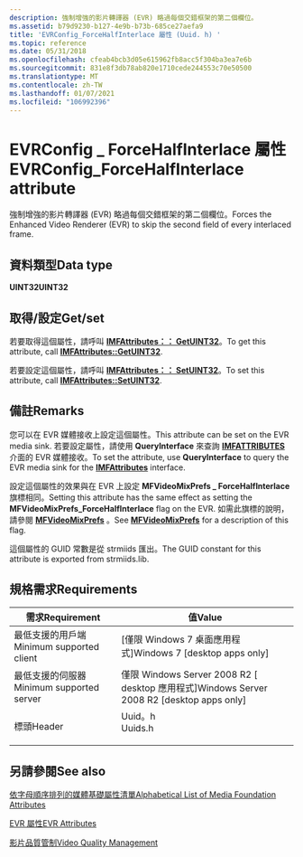 ```yaml
---
description: 強制增強的影片轉譯器 (EVR) 略過每個交錯框架的第二個欄位。
ms.assetid: b79d9230-b127-4e9b-b73b-685ce27aefa9
title: 'EVRConfig_ForceHalfInterlace 屬性 (Uuid. h) '
ms.topic: reference
ms.date: 05/31/2018
ms.openlocfilehash: cfeab4bcb3d05e615962fb8acc5f304ba3ea7e6b
ms.sourcegitcommit: 831e8f3db78ab820e1710cede244553c70e50500
ms.translationtype: MT
ms.contentlocale: zh-TW
ms.lasthandoff: 01/07/2021
ms.locfileid: "106992396"
---
```

# <a name="evrconfig_forcehalfinterlace-attribute"></a><span data-ttu-id="889f5-103">EVRConfig \_ ForceHalfInterlace 屬性</span><span class="sxs-lookup"><span data-stu-id="889f5-103">EVRConfig\_ForceHalfInterlace attribute</span></span>

<span data-ttu-id="889f5-104">強制增強的影片轉譯器 (EVR) 略過每個交錯框架的第二個欄位。</span><span class="sxs-lookup"><span data-stu-id="889f5-104">Forces the Enhanced Video Renderer (EVR) to skip the second field of every interlaced frame.</span></span>

## <a name="data-type"></a><span data-ttu-id="889f5-105">資料類型</span><span class="sxs-lookup"><span data-stu-id="889f5-105">Data type</span></span>

<span data-ttu-id="889f5-106">**UINT32**</span><span class="sxs-lookup"><span data-stu-id="889f5-106">**UINT32**</span></span>

## <a name="getset"></a><span data-ttu-id="889f5-107">取得/設定</span><span class="sxs-lookup"><span data-stu-id="889f5-107">Get/set</span></span>

<span data-ttu-id="889f5-108">若要取得這個屬性，請呼叫 [**IMFAttributes：： GetUINT32**](/windows/desktop/api/mfobjects/nf-mfobjects-imfattributes-getuint32)。</span><span class="sxs-lookup"><span data-stu-id="889f5-108">To get this attribute, call [**IMFAttributes::GetUINT32**](/windows/desktop/api/mfobjects/nf-mfobjects-imfattributes-getuint32).</span></span>

<span data-ttu-id="889f5-109">若要設定這個屬性，請呼叫 [**IMFAttributes：： SetUINT32**](/windows/desktop/api/mfobjects/nf-mfobjects-imfattributes-setuint32)。</span><span class="sxs-lookup"><span data-stu-id="889f5-109">To set this attribute, call [**IMFAttributes::SetUINT32**](/windows/desktop/api/mfobjects/nf-mfobjects-imfattributes-setuint32).</span></span>

## <a name="remarks"></a><span data-ttu-id="889f5-110">備註</span><span class="sxs-lookup"><span data-stu-id="889f5-110">Remarks</span></span>

<span data-ttu-id="889f5-111">您可以在 EVR 媒體接收上設定這個屬性。</span><span class="sxs-lookup"><span data-stu-id="889f5-111">This attribute can be set on the EVR media sink.</span></span> <span data-ttu-id="889f5-112">若要設定屬性，請使用 **QueryInterface** 來查詢 [**IMFATTRIBUTES**](/windows/desktop/api/mfobjects/nn-mfobjects-imfattributes) 介面的 EVR 媒體接收。</span><span class="sxs-lookup"><span data-stu-id="889f5-112">To set the attribute, use **QueryInterface** to query the EVR media sink for the [**IMFAttributes**](/windows/desktop/api/mfobjects/nn-mfobjects-imfattributes) interface.</span></span>

<span data-ttu-id="889f5-113">設定這個屬性的效果與在 EVR 上設定 **MFVideoMixPrefs \_ ForceHalfInterlace** 旗標相同。</span><span class="sxs-lookup"><span data-stu-id="889f5-113">Setting this attribute has the same effect as setting the **MFVideoMixPrefs\_ForceHalfInterlace** flag on the EVR.</span></span> <span data-ttu-id="889f5-114">如需此旗標的說明，請參閱 [**MFVideoMixPrefs**](/windows/desktop/api/evr/ne-evr-mfvideomixprefs) 。</span><span class="sxs-lookup"><span data-stu-id="889f5-114">See [**MFVideoMixPrefs**](/windows/desktop/api/evr/ne-evr-mfvideomixprefs) for a description of this flag.</span></span>

<span data-ttu-id="889f5-115">這個屬性的 GUID 常數是從 strmiids 匯出。</span><span class="sxs-lookup"><span data-stu-id="889f5-115">The GUID constant for this attribute is exported from strmiids.lib.</span></span>

## <a name="requirements"></a><span data-ttu-id="889f5-116">規格需求</span><span class="sxs-lookup"><span data-stu-id="889f5-116">Requirements</span></span>



| <span data-ttu-id="889f5-117">需求</span><span class="sxs-lookup"><span data-stu-id="889f5-117">Requirement</span></span> | <span data-ttu-id="889f5-118">值</span><span class="sxs-lookup"><span data-stu-id="889f5-118">Value</span></span> |
|-------------------------------------|------------------------------------------------------------------------------------|
| <span data-ttu-id="889f5-119">最低支援的用戶端</span><span class="sxs-lookup"><span data-stu-id="889f5-119">Minimum supported client</span></span><br/> | <span data-ttu-id="889f5-120">\[僅限 Windows 7 桌面應用程式\]</span><span class="sxs-lookup"><span data-stu-id="889f5-120">Windows 7 \[desktop apps only\]</span></span><br/>                                         |
| <span data-ttu-id="889f5-121">最低支援的伺服器</span><span class="sxs-lookup"><span data-stu-id="889f5-121">Minimum supported server</span></span><br/> | <span data-ttu-id="889f5-122">僅限 Windows Server 2008 R2 \[ desktop 應用程式\]</span><span class="sxs-lookup"><span data-stu-id="889f5-122">Windows Server 2008 R2 \[desktop apps only\]</span></span><br/>                            |
| <span data-ttu-id="889f5-123">標頭</span><span class="sxs-lookup"><span data-stu-id="889f5-123">Header</span></span><br/>                   | <dl> <span data-ttu-id="889f5-124"><dt>Uuid。h</dt></span><span class="sxs-lookup"><span data-stu-id="889f5-124"><dt>Uuids.h</dt></span></span> </dl> |



## <a name="see-also"></a><span data-ttu-id="889f5-125">另請參閱</span><span class="sxs-lookup"><span data-stu-id="889f5-125">See also</span></span>

<dl> <dt>

[<span data-ttu-id="889f5-126">依字母順序排列的媒體基礎屬性清單</span><span class="sxs-lookup"><span data-stu-id="889f5-126">Alphabetical List of Media Foundation Attributes</span></span>](alphabetical-list-of-media-foundation-attributes.md)
</dt> <dt>

[<span data-ttu-id="889f5-127">EVR 屬性</span><span class="sxs-lookup"><span data-stu-id="889f5-127">EVR Attributes</span></span>](enhanced-video-renderer-attributes.md)
</dt> <dt>

[<span data-ttu-id="889f5-128">影片品質管制</span><span class="sxs-lookup"><span data-stu-id="889f5-128">Video Quality Management</span></span>](video-quality-management.md)
</dt> </dl>

 

 




